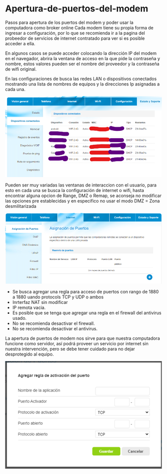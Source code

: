 # Apertura-de-puertos-del-modem
Pasos para apertura de los puertos del modem y poder usar la computadora como broker online
Cada modem tiene su propia forma de ingresar a configuración, por lo que se recomienda ir a la pagina del probeedor de servicios de internet contratado para ver si es posible acceder a  ella.

En algunos casos se puede acceder colocando la dirección IP del modem en el navegador, abrira la ventana de acceso en la que pide la contraseña y nombre, estos valores pueden ser el nombre del proveedor y la contraseña de wifi original.

En las configuraciones de busca las redes LAN o dispositivos conectados mostrando una lista de nombres de equipos y la direcciones Ip asignadas a cada una.

![Apertura de puertos1](https://github.com/RamsesOrtiz36/Apertura-de-puertos-en-modem/blob/main/Apertura%20de%20puertos1.png)

Pueden ser muy variadas las ventanas de interaccion con el usuario, para esto en cada una se busca la configuración de internet o wifi, hasta encontrar alguna opcion de Range, DMZ o Remap, se aconseja no modificar las opciones pre establecidas y en especifico no usar el modo DMZ = Zona desmilitarizada

![Apertura de puertos2](https://github.com/RamsesOrtiz36/Apertura-de-puertos-en-modem/blob/main/Apertura%20de%20puertos2.png)

* Se busca agregar una regla para acceso de puertos con rango de 1880 a 1880 uando protocols TCP y UDP o ambos
* Inrterfaz NAT sin modificar
* IP remota vacia.
* Es posible que se tenga que agregar una regla en el firewall del antivirus usado. 
* No se recomienda desactivar el firewall. 
* No se recomienda desactivar el antivirus.

La apertura de puertos de modem nos sirve para que nuestra computadora funcione como servidor, así podrá proveer un servicio por internet sin nuestra intervención, pero se debe tener cuidado para no dejar desprotegido al equipo.

![Apertura de puertos3](https://github.com/RamsesOrtiz36/Apertura-de-puertos-en-modem/blob/main/Apertura%20de%20puertos3.png)
